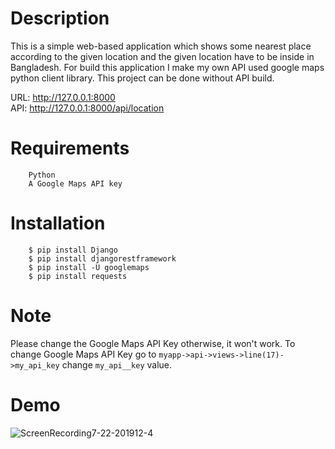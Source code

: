 # Description
This is a simple web-based application which shows some nearest place according to the given location and the given location have to be inside in Bangladesh. For build this application I make my own API used google maps python client library. This project can be done without API build. 

URL: http://127.0.0.1:8000 </br>
API: http://127.0.0.1:8000/api/location


# Requirements
```
    Python
    A Google Maps API key
```
    
# Installation
```
    $ pip install Django
    $ pip install djangorestframework
    $ pip install -U googlemaps 
    $ pip install requests
```

# Note
Please change the Google Maps API Key otherwise, it won't work. To change Google Maps API Key go to  ```myapp->api->views->line(17)->my_api_key``` change ```my_api__key``` value.

# Demo
![ScreenRecording7-22-201912-4](https://user-images.githubusercontent.com/16104417/61612415-58f8c300-ac80-11e9-8859-b2ad34c1eef8.gif)

